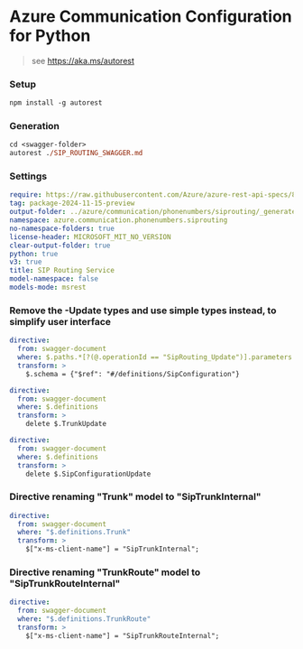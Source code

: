 # Azure Communication Configuration for Python

> see https://aka.ms/autorest

### Setup
```ps
npm install -g autorest
```

### Generation
```ps
cd <swagger-folder>
autorest ./SIP_ROUTING_SWAGGER.md
```

### Settings
``` yaml
require: https://raw.githubusercontent.com/Azure/azure-rest-api-specs/8a218b1c6203d1ea118c3e0bcb4ae95bd44e1014/specification/communication/data-plane/SipRouting/readme.md
tag: package-2024-11-15-preview
output-folder: ../azure/communication/phonenumbers/siprouting/_generated
namespace: azure.communication.phonenumbers.siprouting
no-namespace-folders: true
license-header: MICROSOFT_MIT_NO_VERSION
clear-output-folder: true
python: true
v3: true
title: SIP Routing Service
model-namespace: false
models-mode: msrest
```

### Remove the -Update types and use simple types instead, to simplify user interface
``` yaml
directive:
  from: swagger-document
  where: $.paths.*[?(@.operationId == "SipRouting_Update")].parameters..[?(@.description == "Sip configuration update object.")]
  transform: >
    $.schema = {"$ref": "#/definitions/SipConfiguration"}
```

``` yaml
directive:
  from: swagger-document
  where: $.definitions
  transform: >
    delete $.TrunkUpdate
```

``` yaml
directive:
  from: swagger-document
  where: $.definitions
  transform: >
    delete $.SipConfigurationUpdate
```

### Directive renaming "Trunk" model to "SipTrunkInternal"
``` yaml
directive:
  from: swagger-document
  where: "$.definitions.Trunk"
  transform: >
    $["x-ms-client-name"] = "SipTrunkInternal";
```

### Directive renaming "TrunkRoute" model to "SipTrunkRouteInternal"
``` yaml
directive:
  from: swagger-document
  where: "$.definitions.TrunkRoute"
  transform: >
    $["x-ms-client-name"] = "SipTrunkRouteInternal";
```
